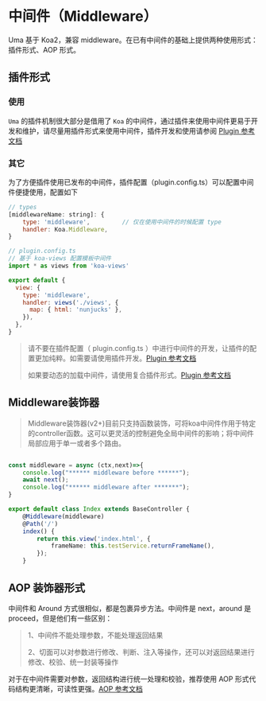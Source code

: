 # 中间件（Middleware）

Uma 基于 Koa2，兼容 middleware。在已有中间件的基础上提供两种使用形式：插件形式、AOP 形式。

## 插件形式

### 使用

`Uma` 的插件机制很大部分是借用了 `Koa` 的中间件，通过插件来使用中间件更易于开发和维护，请尽量用插件形式来使用中间件，插件开发和使用请参阅
[Plugin 参考文档](./Plugin.md#插件开发)

### 其它

为了方便插件使用已发布的中间件，插件配置（plugin.config.ts）可以配置中间件便捷使用，配置如下

```js
// types
[middlewareName: string]: {
    type: 'middleware',         // 仅在使用中间件的时候配置 type
    handler: Koa.Middleware,
}
```

```js
// plugin.config.ts
// 基于 koa-views 配置模板中间件
import * as views from 'koa-views'

export default {
  view: {
    type: 'middleware',
    handler: views('./views', {
      map: { html: 'nunjucks' },
    }),
  },
}
```

> 请不要在插件配置（ plugin.config.ts ）中进行中间件的开发，让插件的配置更加纯粹。如需要请使用插件开发。[Plugin 参考文档](./Plugin.md#插件开发)
>
> 如果要动态的加载中间件，请使用复合插件形式。[Plugin 参考文档](./Plugin.md#复合插件形式)

## Middleware装饰器

> Middleware装饰器(v2+)目前只支持函数装饰，可将koa中间件作用于特定的controller函数。这可以更灵活的控制避免全局中间件的影响；将中间件局部应用于单一或者多个路由。

```ts

const middleware = async (ctx,next)=>{
    console.log("****** middleware before ******");
    await next();
    console.log("****** middleware after *******");
}

export default class Index extends BaseController {
    @Middleware(middleware)
    @Path('/')
    index() {
        return this.view('index.html', {
            frameName: this.testService.returnFrameName(),
        });
    }
```

## AOP 装饰器形式

中间件和 Around 方式很相似，都是包裹异步方法。中间件是 next，around 是 proceed，但是他们有一些区别：

> 1、中间件不能处理参数，不能处理返回结果
>
> 2、切面可以对参数进行修改、判断、注入等操作，还可以对返回结果进行修改、校验、统一封装等操作

对于在中间件需要对参数，返回结构进行统一处理和校验，推荐使用 AOP 形式代码结构更清晰，可读性更强。[AOP 参考文档](./AOP.md)
